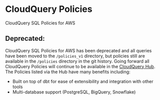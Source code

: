 # CloudQuery Policies
CloudQuery SQL Policies for AWS

## Deprecated:

CloudQuery SQL Policies for AWS has been deprecated and all queries have been moved to the `/policies_v1` directory, but policies still are available in the `/policies` directory in the git history. Going forward all CloudQuery Policies will continue to be available in the [CloudQuery Hub](https://hub.cloudquery.io/addons/transformation). The Policies listed via the Hub have many benefits including:
- Built on top of dbt for ease of extensibility and integration with other tools
- Multi-database support (PostgreSQL, BigQuery, Snowflake)

